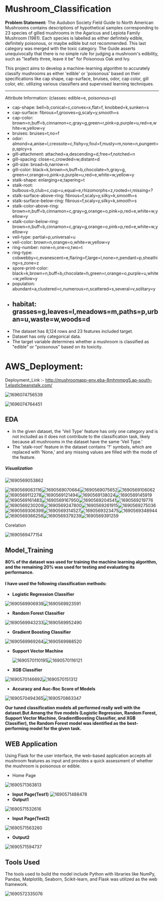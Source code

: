 # Mushroom_Classification

**Problem Statement:**
The Audubon Society Field Guide to North American Mushrooms contains descriptions
of hypothetical samples corresponding to 23 species of gilled mushrooms in the Agaricus and Lepiota Family Mushroom (1981). Each species is labelled as either definitely edible, definitely poisonous, or maybe edible but not recommended. This last category was merged with the toxic category. The Guide asserts unequivocally that there is no simple rule for judging a mushroom's edibility, such as "leaflets three, leave it be" for Poisonous Oak and Ivy.

This project aims to develop a machine-learning algorithm to accurately classify mushrooms as either 'edible' or 'poisonous' based on their specifications like cap shape, cap-surface, bruises, odor, cap color, gill color, etc. utilizing various classifiers and supervised learning techniques.

---

Attribute Information: (classes: edible=e, poisonous=p)

* cap-shape: bell=b,conical=c,convex=x,flat=f, knobbed=k,sunken=s
* cap-surface: fibrous=f,grooves=g,scaly=y,smooth=s
* cap-color: brown=n,buff=b,cinnamon=c,gray=g,green=r,pink=p,purple=u,red=e,white=w,yellow=y
* bruises: bruises=t,no=f
* odor: almond=a,anise=l,creosote=c,fishy=y,foul=f,musty=m,none=n,pungent=p,spicy=s
* gill-attachment: attached=a,descending=d,free=f,notched=n
* gill-spacing: close=c,crowded=w,distant=d
* gill-size: broad=b,narrow=n
* gill-color: black=k,brown=n,buff=b,chocolate=h,gray=g, green=r,orange=o,pink=p,purple=u,red=e,white=w,yellow=y
* stalk-shape: enlarging=e,tapering=t
* stalk-root: bulbous=b,club=c,cup=u,equal=e,rhizomorphs=z,rooted=r,missing=?
* stalk-surface-above-ring: fibrous=f,scaly=y,silky=k,smooth=s
* stalk-surface-below-ring: fibrous=f,scaly=y,silky=k,smooth=s
* stalk-color-above-ring: brown=n,buff=b,cinnamon=c,gray=g,orange=o,pink=p,red=e,white=w,yellow=y
* stalk-color-below-ring: brown=n,buff=b,cinnamon=c,gray=g,orange=o,pink=p,red=e,white=w,yellow=y
* veil-type: partial=p,universal=u
* veil-color: brown=n,orange=o,white=w,yellow=y
* ring-number: none=n,one=o,two=t
* ring-type: cobwebby=c,evanescent=e,flaring=f,large=l,none=n,pendant=p,sheathing=s,zone=z
* spore-print-color: black=k,brown=n,buff=b,chocolate=h,green=r,orange=o,purple=u,white=w,yellow=y
* population: abundant=a,clustered=c,numerous=n,scattered=s,several=v,solitary=y
* habitat: grasses=g,leaves=l,meadows=m,paths=p,urban=u,waste=w,woods=d
  ---------------------------------------------------------------------
* The dataset has 8,124 rows and 23 features included target.
* Dataset has only categorical data.
* The target variable determines whether a mushroom is classified as "edible" or "poisonous" based on its toxicity.


# AWS_Deployment:

Deployment_Link :-  http://mushroomapp-env.eba-8mhmmpg5.ap-south-1.elasticbeanstalk.com/

![1696074756539](image/README/1696074756539.png)

![1696074764451](image/README/1696074764451.png)


## EDA

* In the given dataset, the 'Veil Type' feature has only one category and is not included as it does not contribute to the classification task, likely because all mushrooms in the dataset have the same 'Veil Type.'
* The 'stalk-root' feature in the dataset contains '?' symbols, which are replaced with 'None,' and any missing values are filled with the mode of the feature.

##### Visualization

![1690569053862](image/README/1690569053862.png)

![1690569063116](image/README/1690569063116.png)![1690569070664](image/README/1690569070664.png)![1690569075652](image/README/1690569075652.png)![1690569106062](image/README/1690569106062.png)![1690569112278](image/README/1690569112278.png)![1690569121494](image/README/1690569121494.png)![1690569138024](image/README/1690569138024.png)![1690569145919](image/README/1690569145919.png)![1690569161483](image/README/1690569161483.png)![1690569167950](image/README/1690569167950.png)![1690569204541](image/README/1690569204541.png)![1690569219776](image/README/1690569219776.png)![1690569230209](image/README/1690569230209.png)![1690569247800](image/README/1690569247800.png)![1690569261915](image/README/1690569261915.png)![1690569275036](image/README/1690569275036.png)![1690569306399](image/README/1690569306399.png)![1690569314527](image/README/1690569314527.png)![1690569323475](image/README/1690569323475.png)![1690569348944](image/README/1690569348944.png)![1690569366256](image/README/1690569366256.png)![1690569379239](image/README/1690569379239.png)![1690569391259](image/README/1690569391259.png)

Corelation

![1690569477154](image/README/1690569477154.png)

## Model_Training

**80% of the dataset was used for training the machine learning algorithm, and the remaining 20% was used for testing and evaluating its performance.**

#### I have used the following classification methods:

* **Logistic Regression Classifier**

![1690569906939](image/README/1690569906939.png)![1690569923591](image/README/1690569923591.png)

* **Random Forest Classifier**

![1690569943233](image/README/1690569943233.png)![1690569952490](image/README/1690569952490.png)

* **Gradient Boosting Classifier**

![1690569969264](image/README/1690569969264.png)![1690569988520](image/README/1690569988520.png)

* **Support Vector Machine**

  ![1690570110195](image/README/1690570110195.png)![1690570116121](image/README/1690570116121.png)
* **XGB Classifier**

![1690570146692](image/README/1690570146692.png)![1690570151312](image/README/1690570151312.png)

* **Accuracy and Auc-Roc Score of Models**

![1690570494365](image/README/1690570494365.png)![1690570863347](image/README/1690570863347.png)

**Our tuned classification models all performed really well with the dataset.But Among the five models (Logistic Regression, Random Forest, Support Vector Machine, GradientBoosting Classifier, and XGB Classifier), the Random Forest model was identified as the best-performing model for the given task.**

## WEB Application

Using Flask for the user interface, the web-based application accepts all mushroom features as input and provides a quick assessment of whether the mushroom is poisonous or edible.

* Home Page

![1690571363813](image/README/1690571363813.png)

* **Input Page(Test1)**
  ![1690571488478](image/README/1690571488478.png)
* **Output1**

![1690571532616](image/README/1690571532616.png)

* **Input Page(Test2)**

![1690571563260](image/README/1690571563260.png)

* **Output2**

![1690571594737](image/README/1690571594737.png)

## Tools Used

The tools used to build the model include Python with libraries like NumPy, Pandas, Matplotlib, Seaborn, Scikit-learn, and Flask was utilized as the web framework.

![1690572335076](image/README/1690572335076.png)
